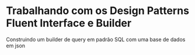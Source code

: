 # Trabalhando com os Design Patterns Fluent Interface e Builder

Construindo um builder de query em padrão SQL com uma base de dados em json
